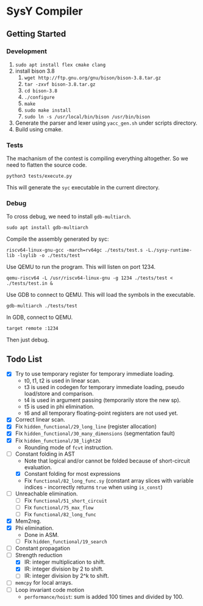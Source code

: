 # SysY Compiler

## Getting Started

### Development

1. `sudo apt install flex cmake clang`
2. install bison 3.8
   1. `wget http://ftp.gnu.org/gnu/bison/bison-3.8.tar.gz`
   2. `tar -zxvf bison-3.8.tar.gz`
   3. `cd bison-3.8`
   4. `./configure`
   5. `make`
   6. `sudo make install`
   7. `sudo ln -s /usr/local/bin/bison /usr/bin/bison`
3. Generate the parser and lexer using `yacc_gen.sh` under scripts directory.
4. Build using cmake.

### Tests

The machanism of the contest is compiling everything altogether. So we need to flatten the source code.

```shell
python3 tests/execute.py
```

This will generate the `syc` executable in the current directory.

### Debug

To cross debug, we need to install `gdb-multiarch`.

```shell
sudo apt install gdb-multiarch
```

Compile the assembly generated by syc:

```shell
riscv64-linux-gnu-gcc -march=rv64gc ./tests/test.s -L./sysy-runtime-lib -lsylib -o ./tests/test
```

Use QEMU to run the program. This will listen on port 1234.

```shell
qemu-riscv64 -L /usr/riscv64-linux-gnu -g 1234 ./tests/test < ./tests/test.in &
```

Use GDB to connect to QEMU. This will load the symbols in the executable.

```shell
gdb-multiarch ./tests/test
```

In GDB, connect to QEMU.

```shell
target remote :1234
```

Then just debug.

## Todo List

- [x] Try to use temporary register for temporary immediate loading.
  - t0, t1, t2 is used in linear scan.
  - t3 is used in codegen for temporary immediate loading, pseudo load/store and comparison.
  - t4 is used in argument passing (temporarily store the new sp).
  - t5 is used in phi elimination.
  - t6 and all temporary floating-point registers are not used yet.
- [x] Correct linear scan.
- [x] Fix `hidden_functional/29_long_line` (register allocation)
- [x] Fix `hidden_functional/30_many_dimensions` (segmentation fault)
- [x] Fix `hidden_functional/38_light2d`
  - Rounding mode of `fcvt` instruction.
- [ ] Constant folding in AST
  - Note that logical and/or cannot be folded because of short-circuit evaluation.
  - [x] Constant folding for most expressions
  - Fix `functional/82_long_func.sy` (constant array slices with variable indices - incorrectly returns  `true` when using `is_const`)
- [ ] Unreachable elimination.
  - [ ] Fix `functional/51_short_circuit`
  - [ ] Fix `functional/75_max_flow`
  - [ ] Fix `functional/82_long_func`
- [x] Mem2reg.
- [x] Phi elimination.
  - Done in ASM.
  - [ ] Fix `hidden_functional/19_search`
- [ ] Constant propagation
- [ ] Strength reduction
  - [x] IR: integer multiplication to shift.
  - [x] IR: integer division by 2 to shift.
  - [ ] IR: integer division by 2^k to shift.
- [ ] `memcpy` for local arrays.
- [ ] Loop invariant code motion
  - `performance/hoist`: sum is added 100 times and divided by 100.
